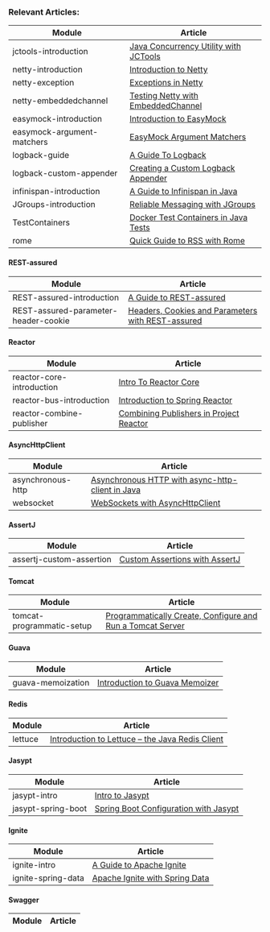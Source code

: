 ### Relevant Articles: 

Module | Article
--|--
jctools-introduction | [Java Concurrency Utility with JCTools](http://www.baeldung.com/java-concurrency-jc-tools)
netty-introduction | [Introduction to Netty](http://www.baeldung.com/netty)
netty-exception | [Exceptions in Netty](http://www.baeldung.com/netty-exception-handling)
netty-embeddedchannel | [Testing Netty with EmbeddedChannel](http://www.baeldung.com/testing-netty-embedded-channel)
easymock-introduction | [Introduction to EasyMock](http://www.baeldung.com/easymock)
easymock-argument-matchers | [EasyMock Argument Matchers](http://www.baeldung.com/easymock-argument-matchers)
logback-guide | [A Guide To Logback](http://www.baeldung.com/logback)
logback-custom-appender | [Creating a Custom Logback Appender](http://www.baeldung.com/custom-logback-appender)
infinispan-introduction | [A Guide to Infinispan in Java](http://www.baeldung.com/infinispan)
JGroups-introduction | [Reliable Messaging with JGroups](http://www.baeldung.com/jgroups)
TestContainers | [Docker Test Containers in Java Tests](https://www.baeldung.com/docker-test-containers)
rome | [Quick Guide to RSS with Rome](https://www.baeldung.com/rome-rss)

#### REST-assured

Module | Article
--|--
REST-assured-introduction | [A Guide to REST-assured](http://www.baeldung.com/rest-assured-tutorial)
REST-assured-parameter-header-cookie | [Headers, Cookies and Parameters with REST-assured](http://www.baeldung.com/rest-assured-header-cookie-parameter)


#### Reactor

Module | Article
--|--
reactor-core-introduction | [Intro To Reactor Core](http://www.baeldung.com/reactor-core)
reactor-bus-introduction | [Introduction to Spring Reactor](http://www.baeldung.com/spring-reactor)
reactor-combine-publisher | [Combining Publishers in Project Reactor](http://www.baeldung.com/reactor-combine-streams)

#### AsyncHttpClient

Module | Article
--|--
asynchronous-http | [Asynchronous HTTP with async-http-client in Java](http://www.baeldung.com/async-http-client)
websocket | [WebSockets with AsyncHttpClient](http://www.baeldung.com/async-http-client-websockets)

#### AssertJ
Module | Article
--|--
assertj-custom-assertion | [Custom Assertions with AssertJ](http://www.baeldung.com/assertj-custom-assertion)

#### Tomcat
Module | Article
--|--
tomcat-programmatic-setup | [Programmatically Create, Configure and Run a Tomcat Server](http://www.baeldung.com/tomcat-programmatic-setup)

#### Guava
Module | Article
--|--
guava-memoization | [Introduction to Guava Memoizer](http://www.baeldung.com/guava-memoizer)

#### Redis
Module | Article
--|--
lettuce | [Introduction to Lettuce – the Java Redis Client](http://www.baeldung.com/java-redis-lettuce)

#### Jasypt
Module | Article
--|--
jasypt-intro | [Intro to Jasypt](https://www.baeldung.com/jasypt)
jasypt-spring-boot | [Spring Boot Configuration with Jasypt](https://www.baeldung.com/spring-boot-jasypt)

#### Ignite
Module | Article
--|--
ignite-intro | [A Guide to Apache Ignite](https://www.baeldung.com/apache-ignite)
ignite-spring-data | [Apache Ignite with Spring Data](https://www.baeldung.com/apache-ignite-spring-data)

#### Swagger
Module | Article
--|--
